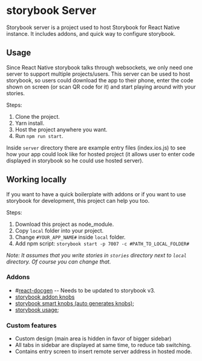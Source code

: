 # storybook Server
Storybook server is a project used to host Storybook for React Native instance. It includes addons, and quick way to configure storybook.

## Usage
Since React Native storybook talks through websockets, we only need one server to support multiple projects/users.
This server can be used to host storybook, so users could download the app to their phone, enter the code shown on screen
(or scan QR code for it) and start playing around with your stories.

Steps:
1. Clone the project.
2. Yarn install.
3. Host the project anywhere you want.
4. Run `npm run start`.

Inside `server` directory there are example entry files (index.ios.js) to see how your app could look like for hosted
project (it allows user to enter code displayed in storybook so he could use hosted server).

## Working locally
If you want to have a quick boilerplate with addons or if you want to use storybook for development, this project can help you too.


Steps:
1. Download this project as node_module.
2. Copy `local` folder into your project.
3. Change `#YOUR_APP_NAME#` inside `local` folder.
4. Add npm script: `storybook start -p 7007 -c #PATH_TO_LOCAL_FOLDER#`

_Note: It assumes that you write stories in `stories` directory next to `local` directory. Of course you can change that._

### Addons
* #[react-docgen](https://github.com/mihalik/react-storybook-addon-docgen) -- Needs to be updated to storybook v3.
* [storybook addon knobs](https://github.com/storybooks/storybook/tree/master/packages/addon-knobs)
* [storybook smart knobs (auto generates knobs)](https://github.com/lucasconstantino/storybook-addon-smart-knobs);
* [storybook usage](https://github.com/Gongreg/storybook-usage);

### Custom features
* Custom design (main area is hidden in favor of bigger sidebar)
* All tabs in sidebar are displayed at same time, to reduce tab switching.
* Contains entry screen to insert remote server address in hosted mode.

